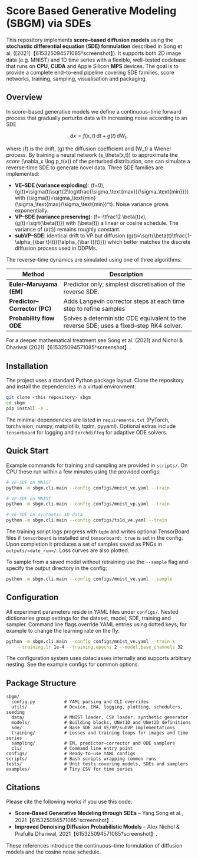 # Score Based Generative Modeling (SBGM) via SDEs

This repository implements **score–based diffusion models** using the
**stochastic differential equation (SDE) formulation** described in
Song et al. ([2021]【615325094571085†screenshot】). It supports both 2D image data (e.g. MNIST) and 1D time
series with a flexible, well–tested codebase that runs on **CPU**,
**CUDA** and Apple Silicon **MPS** devices. The goal is to provide a
complete end–to–end pipeline covering SDE families, score networks,
training, sampling, visualisation and packaging.

## Overview

In score–based generative models we define a continuous–time forward
process that gradually perturbs data with increasing noise according
to an SDE

$$\mathrm{d}x = f(x,t)\,\mathrm{d}t + g(t)\,\mathrm{d}W_t,$$

where \(f\) is the drift, \(g\) the diffusion coefficient and \(W_t\)
a Wiener process. By training a neural network \(s_\theta(x,t)\) to
approximate the *score* \(\nabla_x \log p_t(x)\) of the perturbed
distribution, one can simulate a reverse–time SDE to generate novel
data. Three SDE families are implemented:

* **VE–SDE (variance exploding)**: \(f=0\), \(g(t)=\sigma(t)\sqrt{2\log\tfrac{\sigma_\text{max}}{\sigma_\text{min}}}\) with
  \(\sigma(t)=\sigma_\text{min}(\sigma_\text{max}/\sigma_\text{min})^t\). Noise variance grows exponentially.
* **VP–SDE (variance preserving)**: \(f=-\tfrac12 \beta(t)x\), \(g(t)=\sqrt{\beta(t)}\) with
  \(\beta(t)\) a linear or cosine schedule. The variance of \(x(t)\)
  remains roughly constant.
* **subVP–SDE**: identical drift to VP but diffusion
  \(g(t)=\sqrt{\beta(t)\tfrac{1-\alpha_{\bar t}(t)}{\alpha_{\bar t}(t)}}\) which better matches the discrete
  diffusion process used in DDPMs.

The reverse–time dynamics are simulated using one of three
algorithms:

| Method                | Description                                                    |
|-----------------------|----------------------------------------------------------------|
| **Euler–Maruyama (EM)** | Predictor only; simplest discretisation of the reverse SDE.    |
| **Predictor–Corrector (PC)** | Adds Langevin corrector steps at each time step to refine samples |
| **Probability flow ODE** | Solves a deterministic ODE equivalent to the reverse SDE; uses a fixed–step RK4 solver. |

For a deeper mathematical treatment see Song et al. (2021) and
Nichol & Dhariwal (2021)【615325094571085†screenshot】.

## Installation

The project uses a standard Python package layout. Clone the
repository and install the dependencies in a virtual environment:

```bash
git clone <this repository> sbgm
cd sbgm
pip install -e .
```

The minimal dependencies are listed in `requirements.txt` (PyTorch,
torchvision, numpy, matplotlib, tqdm, pyyaml). Optional extras
include `tensorboard` for logging and `torchdiffeq` for adaptive ODE
solvers.

## Quick Start

Example commands for training and sampling are provided in `scripts/`.
On CPU these run within a few minutes using the provided configs:

```bash
# VE‑SDE on MNIST
python -m sbgm.cli.main --config configs/mnist_ve.yaml --train

# VP‑SDE on MNIST
python -m sbgm.cli.main --config configs/mnist_vp.yaml --train

# VE‑SDE on synthetic 1D data
python -m sbgm.cli.main --config configs/ts1d_ve.yaml --train
```

The training script logs progress with `tqdm` and writes optional
TensorBoard files if `tensorboard` is installed and `tensorboard: true`
is set in the config. Upon completion it produces a set of samples
saved as PNGs in `outputs/<date_run>/`. Loss curves are also plotted.

To sample from a saved model without retraining use the `--sample`
flag and specify the output directory in the config:

```bash
python -m sbgm.cli.main --config configs/mnist_ve.yaml --sample
```

## Configuration

All experiment parameters reside in YAML files under `configs/`.
Nested dictionaries group settings for the dataset, model, SDE,
training and sampler. Command line flags override YAML entries using
dotted keys; for example to change the learning rate on the fly:

```bash
python -m sbgm.cli.main --config configs/mnist_ve.yaml --train \
    --training.lr 1e-4 --training.epochs 2 --model.base_channels 32
```

The configuration system uses dataclasses internally and supports
arbitrary nesting. See the example configs for common options.

## Package Structure

```
sbgm/
  config.py           # YAML parsing and CLI overrides
  utils/              # Device, EMA, logging, plotting, schedulers, seeding
  data/               # MNIST loader, CSV loader, synthetic generator
  models/             # Building blocks, UNet1D and UNet2D definitions
  sde/                # Base SDE and VE/VP/subVP implementations
  training/           # Losses and training loops for images and time series
  sampling/           # EM, predictor–corrector and ODE samplers
  cli/                # Command line entry point
configs/              # Ready‑to‑use YAML configs
scripts/              # Bash scripts wrapping common runs
tests/                # Unit tests covering models, SDEs and samplers
examples/             # Tiny CSV for time series
```

## Citations

Please cite the following works if you use this code:

* **Score-Based Generative Modeling through SDEs** – Yang Song et al., 2021【615325094571085†screenshot】.
* **Improved Denoising Diffusion Probabilistic Models** – Alex Nichol & Prafulla Dhariwal, 2021【615325094571085†screenshot】.

These references introduce the continuous–time formulation of
diffusion models and the cosine noise schedule.
